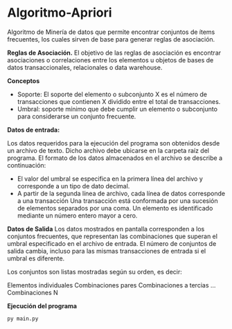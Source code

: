 # Algoritmo-Apriori
Algoritmo de Minería de datos que permite encontrar conjuntos de ítems frecuentes, los cuales sirven de base para generar reglas de asociación. 

**Reglas de Asociación.**
El objetivo de las reglas de asociación es encontrar
asociaciones o correlaciones entre los elementos u
objetos de bases de datos transaccionales, relacionales
o data warehouse.

**Conceptos**

- Soporte: El soporte del elemento o subconjunto X es el número de transacciones que contienen X dividido entre el total de transacciones.
- Umbral: soporte mínimo que debe cumplir un elemento o subconjunto para considerarse un conjunto frecuente.

**Datos de entrada:**

Los datos requeridos para la ejecución del programa son obtenidos desde un archivo de texto. Dicho archivo debe ubicarse en la carpeta raíz del programa.
El formato de los datos almacenados en el archivo se describe a continuación:

- El valor del umbral se especifica en la primera línea del archivo y corresponde a un tipo de dato decimal.
- A partir de la segunda línea de archivo, cada línea de datos corresponde a una transacción Una transacción está conformada por una sucesión de elementos separados por una coma. Un elemento es identificado mediante un número entero mayor a cero.

**Datos de Salida**
Los datos mostrados en pantalla corresponden a los conjuntos frecuentes, que representan las combinaciones que superan el umbral especificado en el archivo de entrada.
El número de conjuntos de salida cambia, incluso para las mismas transacciones de entrada si el umbral es diferente.

Los conjuntos son listas mostradas según su orden, es decir:


Elementos individuales
Combinaciones pares
Combinaciones a tercias
...
Combinaciones N

**Ejecución del programa**

`py main.py`

